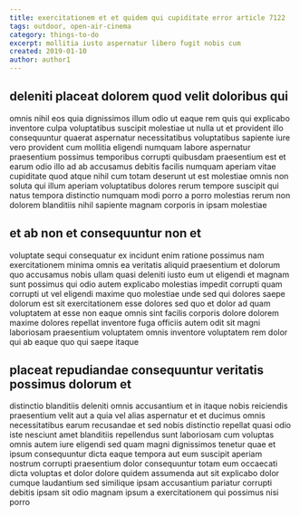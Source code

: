 ```yaml
---
title: exercitationem et et quidem qui cupiditate error article 7122
tags: outdoor, open-air-cinema
category: things-to-do
excerpt: mollitia iusto aspernatur libero fugit nobis cum
created: 2019-01-10
author: author1
---
```


## deleniti placeat dolorem quod velit doloribus qui

omnis nihil eos quia dignissimos illum odio ut eaque rem quis qui explicabo inventore culpa voluptatibus suscipit molestiae ut nulla ut et provident illo consequuntur quaerat aspernatur necessitatibus voluptatibus sapiente iure vero provident cum mollitia eligendi numquam labore aspernatur praesentium possimus temporibus corrupti quibusdam praesentium est et earum odio illo ad ab accusamus debitis facilis numquam aperiam vitae cupiditate quod atque nihil cum totam deserunt ut est molestiae omnis non soluta qui illum aperiam voluptatibus dolores rerum tempore suscipit qui natus tempora distinctio numquam modi porro a porro molestias rerum non dolorem blanditiis nihil sapiente magnam corporis in ipsam molestiae

## et ab non et consequuntur non et

voluptate sequi consequatur ex incidunt enim ratione possimus nam exercitationem minima omnis ea veritatis aliquid praesentium et dolorum quo accusamus nobis ullam quasi deleniti iusto eum ut eligendi et magnam sunt possimus qui odio autem explicabo molestias impedit corrupti quam corrupti ut vel eligendi maxime quo molestiae unde sed qui dolores saepe dolorum est sit exercitationem esse dolores sed quo et dolor ad quam voluptatem at esse non eaque omnis sint facilis corporis dolore dolorem maxime dolores repellat inventore fuga officiis autem odit sit magni laboriosam praesentium voluptatem omnis inventore voluptatem rem dolor qui ab eaque quo qui saepe itaque

## placeat repudiandae consequuntur veritatis possimus dolorum et

distinctio blanditiis deleniti omnis accusantium et in itaque nobis reiciendis praesentium velit aut a quia vel alias aspernatur et et ducimus omnis necessitatibus earum recusandae et sed nobis distinctio repellat quasi odio iste nesciunt amet blanditiis repellendus sunt laboriosam cum voluptas omnis autem iure eligendi sed quam magni dignissimos tenetur quae et ipsum consequuntur dicta eaque tempora aut eum suscipit aperiam nostrum corrupti praesentium dolor consequuntur totam eum occaecati dicta voluptas et dolor dolore quidem assumenda aut sit explicabo dolor cumque laudantium sed similique ipsam accusantium pariatur corrupti debitis ipsam sit odio magnam ipsum a exercitationem qui possimus nisi porro
